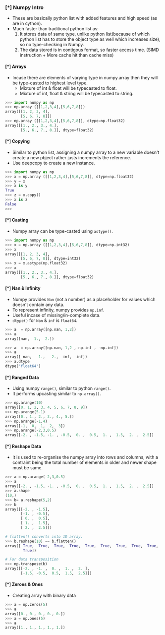
### [\*] Numpy Intro

* These are basically python list with added features and high speed (as are in cython).
* Much faster than traditional python list as:
  1. It stores data of same type, unlike python list(because of which python list has to store the object type as well which increases size), so no type-checking in Numpy.
  2. The data stored is in contigous format, so faster access time. (SIMD instruction + More cache hit than cache miss)


#### [\*] Arrays
* Incase there are elements of varying type in numpy.array then they will be type-casted to highest level type.
  * Mixture of int & float will be typecasted to float.
  * Mixture of int, float & string will be typecasted to string.

```python
>>> import numpy as np
>>> np.array ([[1,2,3,4],[5,6,7,8]])
array([[1, 2, 3, 4],
       [5, 6, 7, 8]])
>>> np.array ([[1,2,3,4],[5,6,7,8]], dtype=np.float32)
array([[1., 2., 3., 4.],
       [5., 6., 7., 8.]], dtype=float32)
```

#### [\*] Copying
* Similar to python list, assigning a numpy array to a new variable doesn't create a new pbject rather justs increments the reference.
* Use deepcopy to create a new instance.

```python
>>> import numpy as np
>>> x = np.array ([[1,2,3,4],[5,6,7,8]], dtype=np.float32)
>>> y = x
>>> x is y
True
>>> z = x.copy()
>>> x is z
False
>>> 

```

#### [\*] Casting
* Numpy array can be type-casted using `astype()`.
```python
>>> import numpy as np
>>> x = np.array ([[1,2,3,4],[5,6,7,8]], dtype=np.int32)
>>> x
array([[1, 2, 3, 4],
       [5, 6, 7, 8]], dtype=int32)
>>> x = x.astype(np.float32)
>>> x
array([[1., 2., 3., 4.],
       [5., 6., 7., 8.]], dtype=float32)
```

#### [\*] Nan & Infinity
* Numpy provides `Nan` (not a number)  as a placeholder for values which doesn't contain any data.
* To represent infinity, numpy provides `np.inf`.
* Useful incase of missing/in-complete data.
* `dtype()` for `Nan` & `inf` is `float64`.
```python
>>> a  = np.array([np.nan, 1,2])
>>> a
array([nan,  1.,  2.])

>>> a  = np.array([np.nan, 1,2 , np.inf , -np.inf])
>>> a
array([ nan,   1.,   2.,  inf, -inf])
>>> a.dtype
dtype('float64')
```

#### [\*] Ranged Data
* Using numpy `range()`, similar to python `range()`.
* It performs upcasting similar to `np.array()`.
```python
>>> np.arange(10)
array([0, 1, 2, 3, 4, 5, 6, 7, 8, 9])
>>> np.arange(5.1)
array([0., 1., 2., 3., 4., 5.])
>>> np.arange(-1,4)
array([-1,  0,  1,  2,  3])
>>> np.arange(-2,3,0.5)
array([-2. , -1.5, -1. , -0.5,  0. ,  0.5,  1. ,  1.5,  2. ,  2.5])
```


#### [\*] Reshape Data
* It is used to re-organise the numpy array into rows and columns, with a contraint being the total number of elements in older and newer shape must be same.
```python
>>> a = np.arange(-2,3,0.5)
>>> a
array([-2. , -1.5, -1. , -0.5,  0. ,  0.5,  1. ,  1.5,  2. ,  2.5])
>>> a.shape
(10,)
>>> b= a.reshape(5,2)
>>> b
array([[-2. , -1.5],
       [-1. , -0.5],
       [ 0. ,  0.5],
       [ 1. ,  1.5],
       [ 2. ,  2.5]])

# flatten() converts into 1D array.
>>> b.reshape(10) == b.flatten()
array([ True,  True,  True,  True,  True,  True,  True,  True,  True,
        True])

# For data transposition
>>> np.transpose(b)
array([[-2. , -1. ,  0. ,  1. ,  2. ],
       [-1.5, -0.5,  0.5,  1.5,  2.5]])

```

#### [\*] Zeroes & Ones
* Creating array with binary data
```python
>>> a = np.zeros(5)
>>> a
array([0., 0., 0., 0., 0.])
>>> a = np.ones(5)
>>> a
array([1., 1., 1., 1., 1.])
```
